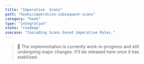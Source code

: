 ```yaml
---
title: "Imperative  Scans"
path: "hooks/imperative-subsequent-scans"
category: "hook"
type: "integration"
state: "roadmap"
usecase: "Cascading Scans based imperative Rules."
---
```


> 🔧 The implementation is currently work-in-progress and still undergoing major changes. It'll be released here once it has stabilized.


